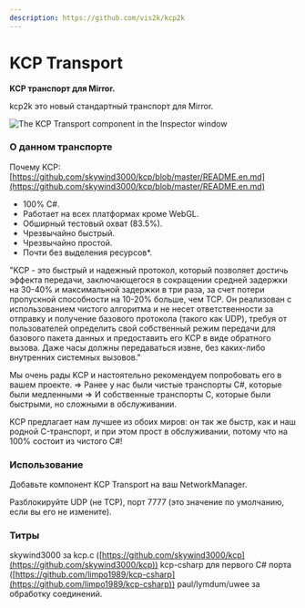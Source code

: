 ```yaml
---
description: https://github.com/vis2k/kcp2k
---
```


# KCP Transport

**KCP транспорт для Mirror.**

kcp2k это новый стандартный транспорт для Mirror.

![The KCP Transport component in the Inspector window](<../../.gitbook/assets/image (92).png>)

### О данном транспорте <a href="#about-this-transport" id="about-this-transport"></a>

Почему KCP: [https://github.com/skywind3000/kcp/blob/master/README.en.md](https://github.com/skywind3000/kcp/blob/master/README.en.md)

* 100% C#.
* Работает на всех платформах кроме WebGL.
* Обширный тестовый охват (83.5%).
* Чрезвычайно быстрый.
* Чрезвычайно простой.
* Почти без выделения ресурсов\*.

"KCP - это быстрый и надежный протокол, который позволяет достичь эффекта передачи, заключающегося в сокращении средней задержки на 30-40% и максимальной задержки в три раза, за счет потери пропускной способности на 10-20% больше, чем TCP. Он реализован с использованием чистого алгоритма и не несет ответственности за отправку и получение базового протокола (такого как UDP), требуя от пользователей определить свой собственный режим передачи для базового пакета данных и предоставить его KCP в виде обратного вызова. Даже часы должны передаваться извне, без каких-либо внутренних системных вызовов."

Мы очень рады KCP и настоятельно рекомендуем попробовать его в вашем проекте. => Ранее у нас были чистые транспорты C#, которые были медленными => И собственные транспорты C, которые были быстрыми, но сложными в обслуживании.

KCP предлагает нам лучшее из обоих миров: он так же быстр, как и наш родной C-транспорт, и при этом прост в обслуживании, потому что на 100% состоит из чистого C#!

### Использование <a href="#usage" id="usage"></a>

Добавьте компонент KCP Transport на ваш NetworkManager.

Разблокируйте UDP (не TCP), порт 7777 (это значение по умолчанию, если вы его не измените).

### Титры <a href="#credits" id="credits"></a>

skywind3000 за kcp.c ([https://github.com/skywind3000/kcp](https://github.com/skywind3000/kcp)) kcp-csharp для первого C# порта ([https://github.com/limpo1989/kcp-csharp](https://github.com/limpo1989/kcp-csharp)) paul/lymdum/uwee за обработку соединений.
